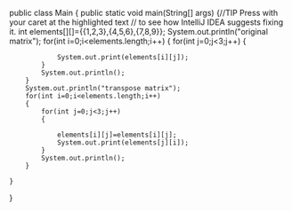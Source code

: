public class Main {
    public static void main(String[] args) {//TIP Press <shortcut actionId="ShowIntentionActions"/> with your caret at the highlighted text
        // to see how IntelliJ IDEA suggests fixing it.
        int elements[][]={{1,2,3},{4,5,6},{7,8,9}};
        System.out.println("original matrix");
        for(int i=0;i<elements.length;i++)
        {
            for(int j=0;j<3;j++)
            {

                System.out.print(elements[i][j]);
            }
            System.out.println();
        }
        System.out.println("transpose matrix");
        for(int i=0;i<elements.length;i++)
        {
            for(int j=0;j<3;j++)
            {

                elements[i][j]=elements[i][j];
                System.out.print(elements[j][i]);
            }
            System.out.println();
        }

    }
}
